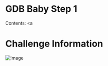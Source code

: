 # GDB Baby Step 1

Contents:
<a

# Challenge Information

![image](https://github.com/user-attachments/assets/02c07873-7371-4429-8769-ee2f70bb184e)
